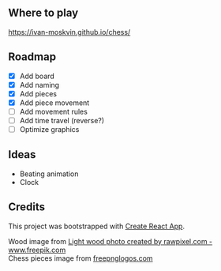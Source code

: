 ## Where to play

https://ivan-moskvin.github.io/chess/

## Roadmap
- [x] Add board
- [x] Add naming
- [x] Add pieces
- [x] Add piece movement
- [ ] Add movement rules
- [ ] Add time travel (reverse?)
- [ ] Optimize graphics

## Ideas
- Beating animation
- Clock

## Credits

This project was bootstrapped with [Create React App](https://github.com/facebook/create-react-app).

Wood image from <a href="https://www.freepik.com/photos/light-wood">Light wood photo created by rawpixel.com - www.freepik.com</a><br />
Chess pieces image from <a href="https://www.freepnglogos.com/pics/chess">freepnglogos.com</a>